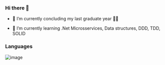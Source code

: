 ### Hi there 👋

- 🔭 I’m currently concluding my last graduate year :technologist:

- 🌱 I’m currently learning .Net Microsservices, Data structures, DDD, TDD, SOLID

### Languages

![image](https://user-images.githubusercontent.com/46224297/160264954-9b28b233-9c45-4b01-9e42-bf7482b2bb9e.png)

